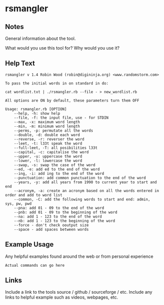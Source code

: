 # rsmangler

Notes
-------
General information about the tool.

What would you use this tool for?
Why would you use it?


Help Text
-------
```
rsmangler v 1.4 Robin Wood (robin@digininja.org) <www.randomstorm.com>

To pass the initial words in on standard in do:

cat wordlist.txt | ./rsmangler.rb --file - > new_wordlist.rb

All options are ON by default, these parameters turn them OFF

Usage: rsmangler.rb [OPTION]
	--help, -h: show help
	--file, -f: the input file, use - for STDIN
	--max, -x: maximum word length
	--min, -m: minimum word length
	--perms, -p: permutate all the words
	--double, -d: double each word
	--reverse, -r: reverser the word
	--leet, -t: l33t speak the word
	--full-leet, -T: all posibilities l33t
	--capital, -c: capitalise the word
	--upper, -u: uppercase the word
	--lower, -l: lowercase the word
	--swap, -s: swap the case of the word
	--ed, -e: add ed to the end of the word
	--ing, -i: add ing to the end of the word
	--punctuation: add common punctuation to the end of the word
	--years, -y: add all years from 1990 to current year to start and end
	--acronym, -a: create an acronym based on all the words entered in order and add to word list
	--common, -C: add the following words to start and end: admin, sys, pw, pwd
	--pna: add 01 - 09 to the end of the word
	--pnb: add 01 - 09 to the beginning of the word
	--na: add 1 - 123 to the end of the word
	--nb: add 1 - 123 to the beginning of the word
	--force - don't check ooutput size
	--space - add spaces between words

```

Example Usage
-------
Any helpful examples found around the web or from personal experience

```
Actual commands can go here
```

Links
-------
Include a link to the tools source / github / sourceforge / etc.
Include any links to helpful example such as videos, webpages, etc.
